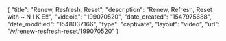 {
    "title": "Renew, Resfresh, Reset",
    "description": "Renew, Refresh, Reset with ~ N I K E!!",
    "videoid": "199070520",
    "date_created": "1547975688",
    "date_modified": "1548037166",
    "type": "captivate",
    "layout": "video",
    "url": "\/v\/renew-resfresh-reset\/199070520"
}